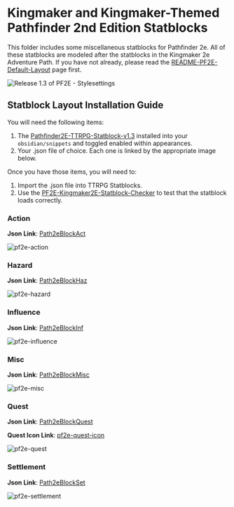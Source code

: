 # Kingmaker and Kingmaker-Themed Pathfinder 2nd Edition Statblocks

This folder includes some miscellaneous statblocks for Pathfinder 2e. All of these statblocks are modeled after the statblocks in the Kingmaker 2e Adventure Path. If you have not already, please read the [README-PF2E-Default-Layout](README-PF2E-Default-Layout.md) page first.  

![Release 1.3 of PF2E - Stylesettings](PF2E-1.3-StyleSettings.gif)

## Statblock Layout Installation Guide

You will need the following items:
1. The [Pathfinder2E-TTRPG-Statblock-v1.3](../Default_Layouts/_attachments/Pathfinder2E-TTRPG-Statblock-v1.3.css) installed into your `obsidian/snippets` and toggled enabled within appearances.
2. Your .json file of choice. Each one is linked by the appropriate image below.

Once you have those items, you will need to:
1. Import the .json file into TTRPG Statblocks.
2. Use the [PF2E-Kingmaker2E-Statblock-Checker](PF2E-Kingmaker-Layouts-Checker.md) to test that the statblock loads correctly.

### Action

**Json Link**: [Path2eBlockAct](Path2eBlockAct.json)

![pf2e-action](pf2e-action.png)

### Hazard

**Json Link**: [Path2eBlockHaz](Path2eBlockHaz.json)

![pf2e-hazard](pf2e-hazard.png)

### Influence

**Json Link**: [Path2eBlockInf](Path2eBlockInf.json)

![pf2e-influence](pf2e-influence.png)

### Misc

**Json Link**: [Path2eBlockMisc](Path2eBlockMisc.json)

![pf2e-misc](pf2e-misc.png)

### Quest

**Json Link**: [Path2eBlockQuest](Path2eBlockQuest.json)

**Quest Icon Link**: [pf2e-quest-icon](pf2e-quest-icon.png)

![pf2e-quest](pf2e-quest.png)

### Settlement

**Json Link**: [Path2eBlockSet](Path2eBlockSet.json)

![pf2e-settlement](pf2e-settlement.png)
